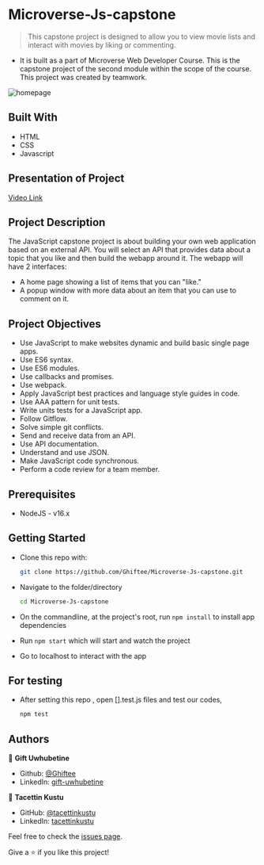 # Microverse-Js-capstone
> This capstone project is designed to allow you to view movie lists and interact with movies by liking or commenting.

* It is built as a part of Microverse Web Developer Course. This is the capstone project of the second module within the scope of the course. This project was created by teamwork.

![homepage](https://user-images.githubusercontent.com/51737508/128314056-979f54ff-1fc4-4418-9e4b-c6434b2cc1be.PNG)

## Built With

* HTML
* CSS
* Javascript


## Presentation of Project

[Video Link](#)


## Project Description

The JavaScript capstone project is about building your own web application based on an external API. You will select an API that provides data about a topic that you like and then build the webapp around it. The webapp will have 2 interfaces:

* A home page showing a list of items that you can "like."
* A popup window with more data about an item that you can use to comment on it.

## Project Objectives

* Use JavaScript to make websites dynamic and build basic single page apps.
* Use ES6 syntax.
* Use ES6 modules.
* Use callbacks and promises.
* Use webpack.
* Apply JavaScript best practices and language style guides in code.
* Use AAA pattern for unit tests.
* Write units tests for a JavaScript app.
* Follow Gitflow.
* Solve simple git conflicts.
* Send and receive data from an API.
* Use API documentation.
* Understand and use JSON.
* Make JavaScript code synchronous.
* Perform a code review for a team member.

## Prerequisites

* NodeJS - v16.x

## Getting Started

* Clone this repo with:

    ```bash
    git clone https://github.com/Ghiftee/Microverse-Js-capstone.git
    ```

* Navigate to the folder/directory

    ```bash
    cd Microverse-Js-capstone
    ```

* On the commandline, at the project's root, run ```npm install``` to install app dependencies
  
* Run ```npm start``` which will start and watch the project

* Go to localhost to interact with the app


## For testing

* After setting this repo , open [].test.js files and test our codes,

    ```bash
    npm test
    ```

## Authors
👤 **Gift Uwhubetine**

- Github: [@Ghiftee](https://github.com/Ghiftee)
- LinkedIn: [gift-uwhubetine](https://www.linkedin.com/in/gift-uwhubetine-62675417a/)


👤 **Tacettin Kustu**

- GitHub: [@tacettinkustu](https://github.com/tacettinkustu)
- LinkedIn: [tacettinkustu](https://www.linkedin.com/in/tacettin-k%C3%BCst%C3%BC-aaba721b5/)


Feel free to check the [issues page](../../issues/).

Give a ⭐️ if you like this project!
